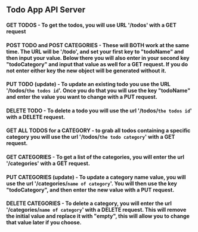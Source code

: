 ## Todo App API Server

#### GET TODOS - To get the todos, you will use URL '/todos' with a GET request

#### POST TODO and POST CATEGORIES - These will BOTH work at the same time. The URL will be '/todo', and set your first key to "todoName" and then input your value. Below there you will also enter in your second key "todoCategory" and input that value as well for a GET request. If you do not enter either key the new object will be generated without it.

#### PUT TODO (update) - To update an existing todo you use the URL '/todos/`the todos id`'. Once you do that you will use the key "todoName" and enter the value you want to change with a PUT request.

#### DELETE TODO - To delete a todo you will use the url '/todos/`the todos id`' with a DELETE request.

#### GET ALL TODOS for a CATEGORY - to grab all todos containing a specific category you will use the url '/todos/`the todo category`' with a GET request.

#### GET CATEGORIES - To get a list of the categories, you will enter the url '/categories' with a GET request.

#### PUT CATEGORIES (update) - To update a category name value, you will use the url '/categories/`name of category`'. You will then use the key "todoCategory", and then enter the new value with a PUT request.

#### DELETE CATEGORIES - To delete a category, you will enter the url '/categories/`name of category`' with a DELETE request. This will remove the initial value and replace it with "empty", this will allow you to change that value later if you choose.